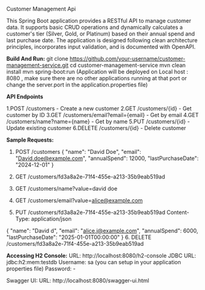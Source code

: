 Customer Management Api

This Spring Boot application provides a RESTful API to manage customer data. It supports basic CRUD operations and dynamically calculates a customer's tier (Silver, Gold, or Platinum) based on their annual spend and last purchase date.
The application is designed following clean architecture principles, incorporates input validation, and is documented with OpenAPI.

**Build And Run:**
   git clone https://github.com/your-username/customer-management-service.git
   cd customer-management-service
   mvn clean install
   mvn spring-boot:run (Application will be deployed on Local host : 8080 , make sure there are no other applications running at that port or change the server.port in the application.properties file)

**API Endpoints**

1.POST	/customers -	Create a new customer
2.GET	/customers/{id} -	Get customer by ID
3.GET	/customers/email?email={email} -	Get by email
4.GET	/customers/name?name={name} -	Get by name
5.PUT	/customers/{id}	- Update existing customer
6.DELETE	/customers/{id} -	Delete customer

**Sample Requests:**

1. POST /customers
  {
    "name": "David Doe",
    "email": "David.doe@example.com",
    "annualSpend": 12000,
    "lastPurchaseDate": "2024-12-01"
  }

2. GET /customers/fd3a8a2e-71f4-455e-a213-35b9eab519ad
3. GET /customers/name?value=david doe
4. GET /customers/email?value=alice@example.com
5. PUT /customers/fd3a8a2e-71f4-455e-a213-35b9eab519ad
  Content-Type: application/json

  {
    "name": "David d",
    "email": "alice.j@example.com",
    "annualSpend": 6000,
    "lastPurchaseDate": "2025-01-01T00:00:00"
  }
6. DELETE /customers/fd3a8a2e-71f4-455e-a213-35b9eab519ad



**Accessing H2 Console:**
URL: http://localhost:8080/h2-console
JDBC URL: jdbc:h2:mem:testdb
Username: sa  (you can setup in your application properties file)
Password: -

Swagger UI:
URL: http://localhost:8080/swagger-ui.html

